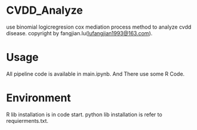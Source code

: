 # CVDD_Analyze
use binomial logicregresion cox mediation process method to analyze cvdd disease.
copyright by fangjian.lu(lufangjian1993@163.com).

# Usage
All pipeline code is available in main.ipynb. And There use some R Code. 

# Environment
R lib installation is in code start.
python lib installation is refer to requierments.txt.

